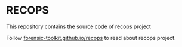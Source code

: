 # RECOPS 

This repository contains the source code of recops project

Follow [forensic-toolkit.github.io/recops](https://forensic-toolkit.github.io/recops/) to read about recops project.
